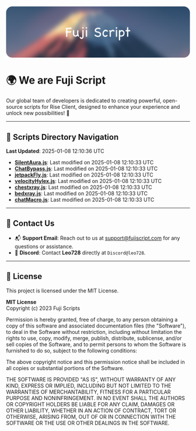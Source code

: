 ![Banner](.github/b.webp)

# 🌍 **We are Fuji Script**

Our global team of developers is dedicated to creating powerful, open-source scripts for Rise Client, designed to enhance your experience and unlock new possibilities! 🌟

---
<!-- SCRIPTS_NAVIGATION_START -->
## 📂 **Scripts Directory Navigation**

**Last Updated**: 2025-01-08 12:10:36 UTC

- **[SilentAura.js](scripts/SilentAura.js)**: Last modified on 2025-01-08 12:10:33 UTC
- **[ChatBypass.js](scripts/ChatBypass.js)**: Last modified on 2025-01-08 12:10:33 UTC
- **[jetpackFly.js](scripts/jetpackFly.js)**: Last modified on 2025-01-08 12:10:33 UTC
- **[velocityHylex.js](scripts/velocityHylex.js)**: Last modified on 2025-01-08 12:10:33 UTC
- **[chestxray.js](scripts/chestxray.js)**: Last modified on 2025-01-08 12:10:33 UTC
- **[bedxray.js](scripts/bedxray.js)**: Last modified on 2025-01-08 12:10:33 UTC
- **[chatMacro.js](scripts/chatMacro.js)**: Last modified on 2025-01-08 12:10:33 UTC

<!-- SCRIPTS_NAVIGATION_END -->

---

## 💬 **Contact Us**  
- 📬 **Support Email**: Reach out to us at [support@fujiscript.com](mailto:support@fujiscript.com) for any questions or assistance.  
- 💬 **Discord**: Contact **Leo728** directly at `Discord@leo728`.

---

## 📜 **License**

This project is licensed under the MIT License.  

**MIT License**  
Copyright (c) 2023 Fuji Scripts  

Permission is hereby granted, free of charge, to any person obtaining a copy of this software and associated documentation files (the "Software"), to deal in the Software without restriction, including without limitation the rights to use, copy, modify, merge, publish, distribute, sublicense, and/or sell copies of the Software, and to permit persons to whom the Software is furnished to do so, subject to the following conditions:  

The above copyright notice and this permission notice shall be included in all copies or substantial portions of the Software.  

THE SOFTWARE IS PROVIDED "AS IS", WITHOUT WARRANTY OF ANY KIND, EXPRESS OR IMPLIED, INCLUDING BUT NOT LIMITED TO THE WARRANTIES OF MERCHANTABILITY, FITNESS FOR A PARTICULAR PURPOSE AND NONINFRINGEMENT. IN NO EVENT SHALL THE AUTHORS OR COPYRIGHT HOLDERS BE LIABLE FOR ANY CLAIM, DAMAGES OR OTHER LIABILITY, WHETHER IN AN ACTION OF CONTRACT, TORT OR OTHERWISE, ARISING FROM, OUT OF OR IN CONNECTION WITH THE SOFTWARE OR THE USE OR OTHER DEALINGS IN THE SOFTWARE.  
